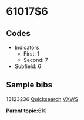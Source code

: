 # 61017$6

## Codes

-   Indicators
    -   First: 1
    -   Second: 7
-   Subfield: 6

## Sample bibs

13123236 [Quicksearch](https://search.library.yale.edu/catalog/13123236) [VXWS](http://prodorbis.library.yale.edu:7014/vxws/GetHoldingsService?bibId=13123236)

**Parent topic:**[610](../../tags/610/610.md)

